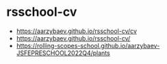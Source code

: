 # rsschool-cv
* <https://aarzybaev.github.io/rsschool-cv/cv>
* <https://aarzybaev.github.io/rsschool-cv/>
* <https://rolling-scopes-school.github.io/aarzybaev-JSFEPRESCHOOL2022Q4/plants>
